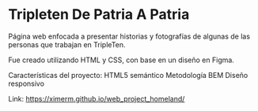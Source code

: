 # Tripleten De Patria A Patria

Página web enfocada a presentar historias y fotografías de algunas de las personas que trabajan en TripleTen.

Fue creado utilizando HTML y CSS, con base en un diseño en Figma.

Características del proyecto:
HTML5 semántico
Metodología BEM
Diseño responsivo

Link:
https://ximerm.github.io/web_project_homeland/
